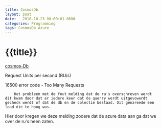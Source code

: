 ```yaml
---
title: CosmosDb 
layout: post
date:   2018-10-23 08:00:01-0600
categories: Programming
tags: CosmosDb Azure
---
```

# {{title}}

[cosmos-Db](https://docs.microsoft.com/en-us/azure/cosmos-db/introduction)

 Request Units per second (RU/s)

  16500 error code - Too Many Requests

  		Het probleem met de fout melding dat de ru's overschreven werdt dit kwam door dat er iedere keer dat de querry werdt uitgevowerdt gecheck werdt of dat de db en de colectie bestaad. Dit genareede een load die te hoog was.
Hier door kregen we deze melding zodere dat de azure data aan ga dat we over de ru's heen zaten.